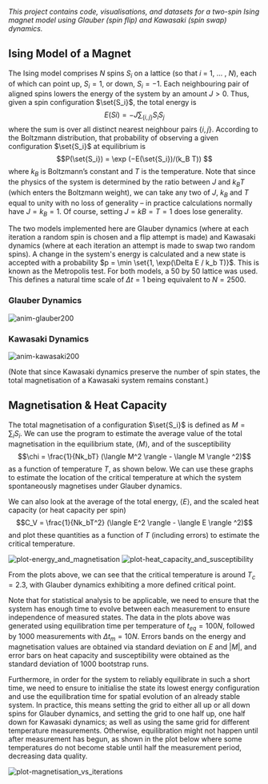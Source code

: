 *This project contains code, visualisations, and datasets for a two-spin Ising magnet model using Glauber (spin flip) and Kawasaki (spin swap) dynamics.*

## Ising Model of a Magnet
The Ising model comprises $N$ spins $S_i$ on a lattice (so that $i$ = 1, ... , $N$), each of which can point up, $S_i = 1$, or down, $S_i = −1$. Each neighbouring pair of aligned spins lowers the energy of the system by an amount $J > 0$. Thus, given a spin configuration $\set{S_i}$, the total energy is
$$E({Si}) = −J \sum_{\{i, j\}} S_i S_j$$
where the sum is over all distinct nearest neighbour pairs $\{i, j\}$. According to the Boltzmann distribution, that probability of observing a given configuration $\set{S_i}$ at equilibrium is
$$P(\set{S_i}) = \exp (−E(\set{S_i})/(k_B T)) $$
where $k_B$ is Boltzmann’s constant and $T$ is the temperature. Note that since the physics of the system is determined by the ratio between $J$ and $k_B T$ (which enters the Boltzmann weight), we can take any two of $J$, $k_B$ and $T$ equal to unity with no loss of generality – in practice calculations normally have $J = k_B = 1$. Of course, setting $J = kB = T = 1$ does lose generality.

The two models implemented here are Glauber dynamics (where at each iteration a random spin is chosen and a flip attempt is made) and Kawasaki dynamics (where at each iteration an attempt is made to swap two random spins). A change in the system's energy is calculated and a new state is accepted with a probability $p = \min \set{1, \exp(\Delta E / k_b T)}$. This is known as the Metropolis test. For both models, a 50 by 50 lattice was used. This defines a natural time scale of $\Delta t = 1$ being equivalent to $N = 2500$.

### Glauber Dynamics
![anim-glauber200](https://github.com/jakub-maly/Ising-Models/assets/50239149/f48f05c2-8994-4c79-a8d0-1bdbed8f16d5)

### Kawasaki Dynamics
![anim-kawasaki200](https://github.com/jakub-maly/Ising-Models/assets/50239149/4b4a0a45-c27a-4646-b56c-a1e234473296)

(Note that since Kawasaki dynamics preserve the number of spin states, the total magnetisation of a Kawasaki system remains constant.)


## Magnetisation & Heat Capacity
The total magnetisation of a configuration $\set{S_i}$ is defined as $M = \sum_i S_i$. We can use the program to estimate the average value of the total magnetisation in the equilibrium state, $\langle M \rangle$, and of the susceptibility
$$\chi = \frac{1}{Nk_bT} (\langle M^2 \rangle - \langle M \rangle ^2)$$
as a function of temperature $T$, as shown below. We can use these graphs to estimate the location of the critical temperature at which the system spontaneously magnetises under Glauber dynamics.

We can also look at the average of the total energy, $\langle E \rangle$, and the scaled heat capacity (or heat capacity per spin)
$$C_V = \frac{1}{Nk_bT^2} (\langle E^2 \rangle - \langle E \rangle ^2)$$
and plot these quantities as a function of $T$ (including errors) to estimate the critical temperature.

![plot-energy_and_magnetisation](https://github.com/jakub-maly/Ising-Models/assets/50239149/9f773878-1f12-4979-942b-0e80b0b98008)
![plot-heat_capacity_and_susceptibility](https://github.com/jakub-maly/Ising-Models/assets/50239149/88cd20ee-7ea6-4641-b2d7-c1d333f4e786)

From the plots above, we can see that the critical temperature is around $T_c = 2.3$, with Glauber dynamics exhibiting a more defined critical point.

Note that for statistical analysis to be applicable, we need to ensure that the system has enough time to evolve between each measurement to ensure independence of measured states. The data in the plots above was generated using equilibration time per temperature of $t_{eq} = 100N$, followed by 1000 measurements with $\Delta t_{m} = 10N$. Errors bands on the energy and magnetisation values are obtained via standard deviation on $E$ and $|M|$, and error bars on heat capacity and susceptibility were obtained as the standard deviation of 1000 bootstrap runs.

Furthermore, in order for the system to reliably equilibrate in such a short time, we need to ensure to initialise the state its lowest energy configuration and use the equilibration time for spatial evolution of an already stable system. In practice, this means setting the grid to either all up or all down spins for Glauber dynamics, and setting the grid to one half up, one half down for Kawasaki dynamics; as well as  using the same grid for different temperature measurements. Otherwise, equilibration might not happen until after measurement has begun, as shown in the plot below where some temperatures do not become stable until half the measurement period, decreasing data quality.

![plot-magnetisation_vs_iterations](https://github.com/jakub-maly/Ising-Models/assets/50239149/3f83eb90-d722-4527-81fb-54617a203060)
